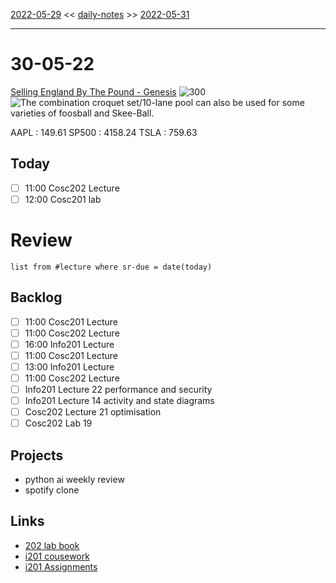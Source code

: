 [2022-05-29](daily_notes/2022-05-29) << [daily-notes](notes/daily-notes.md) >> [2022-05-31](daily_notes/2022-05-31)

---
# 30-05-22
[Selling England By The Pound - Genesis](spotify:album:2tSRe2rkdJvZWMOIZpu6lk)
![300](https://i.scdn.co/image/f652cc4d0f26b21e6f6d1d6a971b1241122d8804)
![The combination croquet set/10-lane pool can also be used for some varieties of foosball and Skee-Ball.](https://imgs.xkcd.com/comics/field_topology.png)

AAPL : 149.61 
SP500 : 4158.24 
TSLA : 759.63

## Today
- [ ] 11:00 Cosc202 Lecture
- [ ] 12:00 Cosc201 lab

# Review
```dataview
list from #lecture where sr-due = date(today)
```

## Backlog
- [ ] 11:00 Cosc201 Lecture
- [ ] 11:00 Cosc202 Lecture
- [ ] 16:00 Info201 Lecture
- [ ] 11:00 Cosc201 Lecture
- [ ] 13:00 Info201 Lecture
- [ ] 11:00 Cosc202 Lecture
- [ ] Info201 Lecture 22 performance and security
- [ ] Info201 Lecture 14 activity and state diagrams
- [ ] Cosc202 Lecture 21 optimisation
- [ ] Cosc202 Lab 19

## Projects
- python ai weekly review
- spotify clone

## Links
- [202 lab book](C:\Users\Jet%20Hughes\Documents\Personal\COSC202LabBook-2.pdf)
- [i201 cousework](https://isgb.otago.ac.nz/infosci/INFO201/labs_release/raw/master/output/info201_labs.html#)
- [i201 Assignments](https://isgb.otago.ac.nz/info201/shared/assignments_release/raw/master/output/info201_assignments.html)